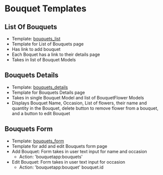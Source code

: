 # Bouquet Templates

## List Of Bouquets
- Template: [bouquets_list](../../../bouquetapp/templates/bouquets/bouquets_list.html)
- Template for List of Bouquets page
- Has link to add bouquet
- Each Boquet has a link to their details page
- Takes in list of Bouquet Models

## Bouquets Details
- Template: [bouquets_details](../../../bouquetapp/templates/bouquets/bouquets_details.html)
- Template for Bouquets Details page
- Takes in single Bouquet Model and list of BouquetFlower Models
- Displays Bouquet Name, Occasion, List of flowers, their name and quantity in the Bouquet, delete button to remove flower from a bouquet, and a button to edit Bouquet

## Bouquets Form
- Template: [bouquets_form](../../../bouquetapp/templates/bouquets/bouquets_form.html) 
- Template for add and edit Bouquets form page
- Add Bouquet: Form takes in user text input for name and occasion 
    - Action: 'bouquetapp:bouquets'
- Edit Bouquet: Form takes in user text input for occasion
    - Action: 'bouquetapp:bouquet' bouquet.id

